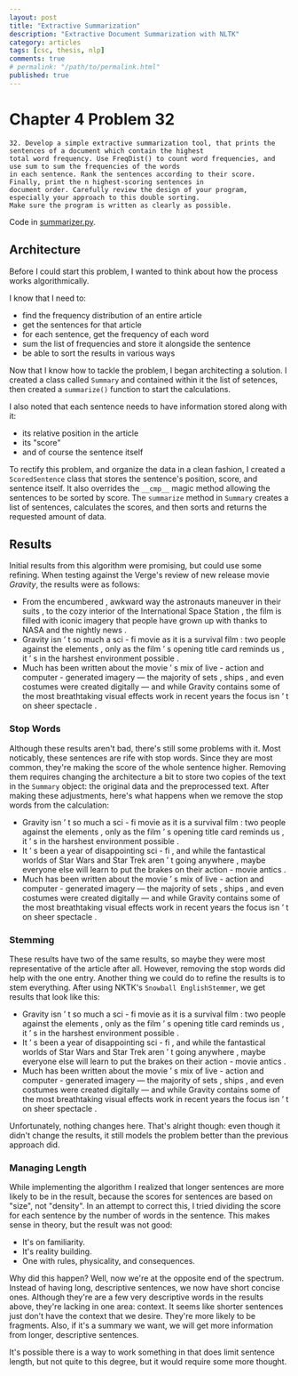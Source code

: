 ```yaml
---
layout: post
title: "Extractive Summarization"
description: "Extractive Document Summarization with NLTK"
category: articles
tags: [csc, thesis, nlp]
comments: true
# permalink: "/path/to/permalink.html"
published: true
---
```


Chapter 4 Problem 32
====================

~~~
32. Develop a simple extractive summarization tool, that prints the sentences of a document which contain the highest
total word frequency. Use FreqDist() to count word frequencies, and use sum to sum the frequencies of the words
in each sentence. Rank the sentences according to their score. Finally, print the n highest-scoring sentences in
document order. Carefully review the design of your program, especially your approach to this double sorting.
Make sure the program is written as clearly as possible.
~~~

Code in [summarizer.py](https://github.com/apotheos/CSC499-NLP/blob/master/ch_4/exercises/summarizer.py).

Architecture
------------

Before I could start this problem, I wanted to think about how the process works algorithmically.

I know that I need to:

* find the frequency distribution of an entire article
* get the sentences for that article
* for each sentence, get the frequency of each word
* sum the list of frequencies and store it alongside the sentence
* be able to sort the results in various ways

Now that I know how to tackle the problem, I began architecting a solution. I created a class called
`Summary` and contained within it the list of setences, then created a `summarize()` function to start
the calculations.

I also noted that each sentence needs to have information stored along with it:

* its relative position in the article
* its "score"
* and of course the sentence itself

To rectify this problem, and organize the data in a clean fashion, I created a `ScoredSentence`
class that stores the sentence's position, score, and sentence itself. It also overrides the
`__cmp__` magic method allowing the sentences to be sorted by score. The `summarize` method
in `Summary` creates a list of sentences, calculates the scores, and then sorts and returns
the requested amount of data.

Results
-------

Initial results from this algorithm were promising, but could use some refining. When testing
against the Verge's review of new release movie *Gravity*, the results were as follows:

* From the encumbered , awkward way the astronauts maneuver in their suits , to the cozy interior of the International Space Station , the film is filled with iconic imagery that people have grown up with thanks to NASA and the nightly news . 
* Gravity isn ’ t so much a sci - fi movie as it is a survival film : two people against the elements , only as the film ’ s opening title card reminds us , it ’ s in the harshest environment possible .
* Much has been written about the movie ’ s mix of live - action and computer - generated imagery — the majority of sets , ships , and even costumes were created digitally — and while Gravity contains some of the most breathtaking visual effects work in recent years the focus isn ’ t on sheer spectacle .

### Stop Words ###

Although these results aren't bad, there's still some problems with it. Most noticably, these sentences are rife
with stop words. Since they are most common, they're making the score of the whole sentence higher. Removing them
requires changing the architecture a bit to store two copies of the text in the `Summary` object: the original
data and the preprocessed text. After making these adjustments, here's what happens when we remove the
stop words from the calculation:

* Gravity isn ’ t so much a sci - fi movie as it is a survival film : two people against the elements , only as the film ’ s opening title card reminds us , it ’ s in the harshest environment possible .
* It ’ s been a year of disappointing sci - fi , and while the fantastical worlds of Star Wars and Star Trek aren ’ t going anywhere , maybe everyone else will learn to put the brakes on their action - movie antics . 
* Much has been written about the movie ’ s mix of live - action and computer - generated imagery — the majority of sets , ships , and even costumes were created digitally — and while Gravity contains some of the most breathtaking visual effects work in recent years the focus isn ’ t on sheer spectacle .

### Stemming ###

These results have two of the same results, so maybe they were most representative of the article after all. However,
removing the stop words did help with the one entry. Another thing we could do to refine the results is to stem
everything. After using NKTK's `Snowball EnglishStemmer`, we get results that look like this:

* Gravity isn ’ t so much a sci - fi movie as it is a survival film : two people against the elements , only as the film ’ s opening title card reminds us , it ’ s in the harshest environment possible .
* It ’ s been a year of disappointing sci - fi , and while the fantastical worlds of Star Wars and Star Trek aren ’ t going anywhere , maybe everyone else will learn to put the brakes on their action - movie antics .
* Much has been written about the movie ’ s mix of live - action and computer - generated imagery — the majority of sets , ships , and even costumes were created digitally — and while Gravity contains some of the most breathtaking visual effects work in recent years the focus isn ’ t on sheer spectacle .

Unfortunately, nothing changes here. That's alright though: even though it didn't change the results, it still models
the problem better than the previous approach did.

### Managing Length ###

While implementing the algorithm I realized that longer sentences are more likely to be in the result, because the
scores for sentences are based on "size", not "density". In an attempt to correct this, I tried dividing the score
for each sentence by the number of words in the sentence. This makes sense in theory, but the result was not good:

* It's on familiarity.
* It's reality building.
* One with rules, physicality, and consequences.

Why did this happen? Well, now we're at the opposite end of the spectrum. Instead of having long, descriptive sentences,
we now have short concise ones. Although they're are a few very descriptive words in the results above, they're lacking
in one area: context. It seems like shorter sentences just don't have the context that we desire. They're more likely
to be fragments. Also, if it's a summary we want, we will get more information from longer, descriptive sentences.

It's possible there is a way to work something in that does limit sentence length, but not quite to this degree, but
it would require some more thought.
